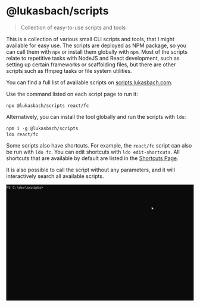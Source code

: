 # @lukasbach/scripts

> Collection of easy-to-use scripts and tools

This is a collection of various small CLI scripts and tools, that I might available for easy use.
The scripts are deployed as NPM package, so you can call them with `npx` or install them globally with
`npm`. Most of the scripts relate to repetitive tasks with NodeJS and React development, such as setting
up certain frameworks or scaffolding files, but there are other scripts such as ffmpeg tasks or
file system utilities.


You can find a full list of available scripts on [scripts.lukasbach.com](https://scripts.lukasbach.com).

Use the command listed on each script page to run it:

```
npx @lukasbach/scripts react/fc
```

Alternatively, you can install the tool globally and run the scripts with `ldo`:

```
npm i -g @lukasbach/scripts
ldo react/fc
```

Some scripts also have shortcuts. For example, the `react/fc` script can also be run with `ldo fc`.
You can edit shortcuts with `ldo edit-shortcuts`. All shortcuts that are available by default
are listed in the [Shortcuts Page](https://scripts.lukasbach.com/shortcuts).

It is also possible to call the script without any parameters, and it will interactively search all
available scripts.

![ldo.gif](assets/ldo.gif)
